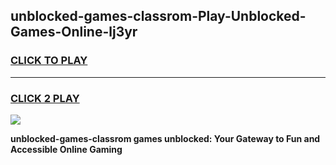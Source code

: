 
## unblocked-games-classrom-Play-Unblocked-Games-Online-lj3yr
<h3>
<a href="https://premium76.site?title=unblocked-games-classrom&ref=25A">CLICK TO PLAY</a></h3>
<hr>

<h3>
<a href="https://premium76.site?title=unblocked-games-classrom&ref=25A">CLICK 2 PLAY</a>
  
</h3>

<a href="https://premium76.site?title=unblocked-games-classrom&ref=25A"><img src="https://clearcache.store/games.png"></a>


**unblocked-games-classrom games unblocked: Your Gateway to Fun and Accessible Online Gaming**
